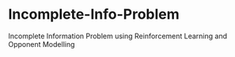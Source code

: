 # Incomplete-Info-Problem
Incomplete Information Problem using Reinforcement Learning and Opponent Modelling

